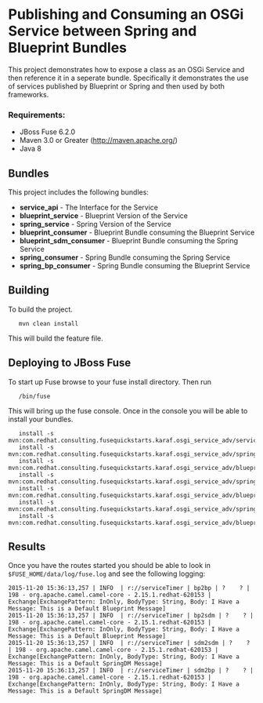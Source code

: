 
Publishing and Consuming an OSGi Service between Spring and Blueprint Bundles
====================================
This project demonstrates how to expose a class as an OSGi Service and then reference it in a seperate bundle. Specifically it demonstrates the use of services published by Blueprint or Spring and then used by both frameworks.

### Requirements:
 * JBoss Fuse 6.2.0
 * Maven 3.0 or Greater (http://maven.apache.org/)
 * Java 8

Bundles
-----------------------
This project includes the following bundles:

 * **service_api** - The Interface for the Service
 * **blueprint_service** - Blueprint Version of the Service
 * **spring_service** - Spring Version of the Service
 * **blueprint_consumer** - Blueprint Bundle consuming the Blueprint Service
 * **blueprint_sdm_consumer** - Blueprint Bundle consuming the Spring Service
 * **spring_consumer** - Spring Bundle consuming the Spring Service
 * **spring_bp_consumer** - Spring Bundle consuming the Blueprint Service

Building
-----------------------
To build the project.

       mvn clean install

This will build the feature file.

Deploying to JBoss Fuse
-----------------------

To start up Fuse browse to your fuse install directory. Then run

       /bin/fuse

This will bring up the fuse console. Once in the console you will be able to install your bundles. 

       install -s mvn:com.redhat.consulting.fusequickstarts.karaf.osgi_service_adv/service_api
       install -s mvn:com.redhat.consulting.fusequickstarts.karaf.osgi_service_adv/spring_service
       install -s mvn:com.redhat.consulting.fusequickstarts.karaf.osgi_service_adv/blueprint_service
       install -s mvn:com.redhat.consulting.fusequickstarts.karaf.osgi_service_adv/spring_consumer
       install -s mvn:com.redhat.consulting.fusequickstarts.karaf.osgi_service_adv/blueprint_consumer
       install -s mvn:com.redhat.consulting.fusequickstarts.karaf.osgi_service_adv/spring_bp_consumer
       install -s mvn:com.redhat.consulting.fusequickstarts.karaf.osgi_service_adv/blueprint_sdm_consumer

Results
-----------------------
Once you have the routes started you should be able to look in `$FUSE_HOME/data/log/fuse.log` and see the following logging:

    2015-11-20 15:36:13,257 | INFO  | r://serviceTimer | bp2bp | ?    ? | 198 - org.apache.camel.camel-core - 2.15.1.redhat-620153 | Exchange[ExchangePattern: InOnly, BodyType: String, Body: I Have a Message: This is a Default Blueprint Message]
    2015-11-20 15:36:13,257 | INFO  | r://serviceTimer | bp2sdm | ?    ? | 198 - org.apache.camel.camel-core - 2.15.1.redhat-620153 | Exchange[ExchangePattern: InOnly, BodyType: String, Body: I Have a Message: This is a Default Blueprint Message]
    2015-11-20 15:36:13,257 | INFO  | r://serviceTimer | sdm2sdm | ?    ? | 198 - org.apache.camel.camel-core - 2.15.1.redhat-620153 | Exchange[ExchangePattern: InOnly, BodyType: String, Body: I Have a Message: This is a Default SpringDM Message]
    2015-11-20 15:36:13,257 | INFO  | r://serviceTimer | sdm2bp | ?    ? | 198 - org.apache.camel.camel-core - 2.15.1.redhat-620153 | Exchange[ExchangePattern: InOnly, BodyType: String, Body: I Have a Message: This is a Default SpringDM Message]
